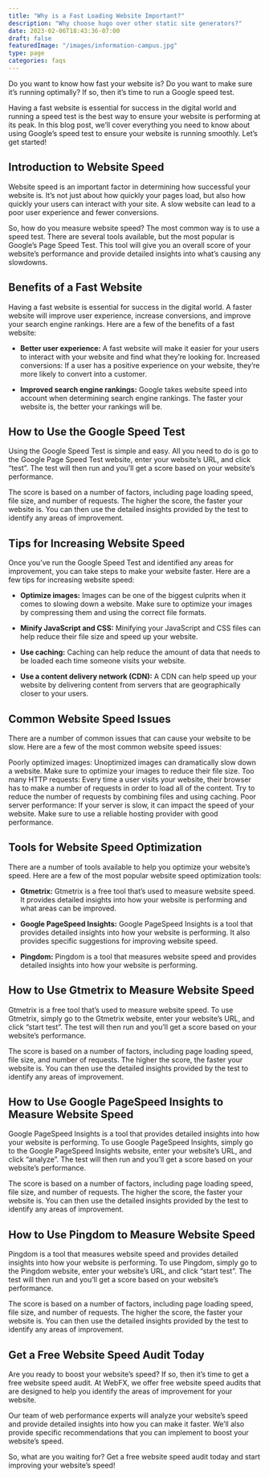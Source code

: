 ```yaml
---
title: "Why is a Fast Loading Website Important?"
description: "Why choose hugo over other static site generators?"
date: 2023-02-06T18:43:36-07:00
draft: false
featuredImage: "/images/information-campus.jpg"
type: page
categories: faqs
---
```


Do you want to know how fast your website is? Do you want to make sure it’s running optimally? If so, then it’s time to run a Google speed test.

Having a fast website is essential for success in the digital world and running a speed test is the best way to ensure your website is performing at its peak. In this blog post, we’ll cover everything you need to know about using Google’s speed test to ensure your website is running smoothly. Let’s get started!

## Introduction to Website Speed
Website speed is an important factor in determining how successful your website is. It’s not just about how quickly your pages load, but also how quickly your users can interact with your site. A slow website can lead to a poor user experience and fewer conversions.

So, how do you measure website speed? The most common way is to use a speed test. There are several tools available, but the most popular is Google’s Page Speed Test. This tool will give you an overall score of your website’s performance and provide detailed insights into what’s causing any slowdowns.

## Benefits of a Fast Website
Having a fast website is essential for success in the digital world. A faster website will improve user experience, increase conversions, and improve your search engine rankings. Here are a few of the benefits of a fast website:

- **Better user experience:** A fast website will make it easier for your users to interact with your website and find what they’re looking for.
Increased conversions: If a user has a positive experience on your website, they’re more likely to convert into a customer.

- **Improved search engine rankings:** Google takes website speed into account when determining search engine rankings. The faster your website is, the better your rankings will be.

## How to Use the Google Speed Test
Using the Google Speed Test is simple and easy. All you need to do is go to the Google Page Speed Test website, enter your website’s URL, and click “test”. The test will then run and you’ll get a score based on your website’s performance.

The score is based on a number of factors, including page loading speed, file size, and number of requests. The higher the score, the faster your website is. You can then use the detailed insights provided by the test to identify any areas of improvement.

## Tips for Increasing Website Speed
Once you’ve run the Google Speed Test and identified any areas for improvement, you can take steps to make your website faster. Here are a few tips for increasing website speed:

- **Optimize images:** Images can be one of the biggest culprits when it comes to slowing down a website. Make sure to optimize your images by compressing them and using the correct file formats.

- **Minify JavaScript and CSS:** Minifying your JavaScript and CSS files can help reduce their file size and speed up your website.

- **Use caching:** Caching can help reduce the amount of data that needs to be loaded each time someone visits your website.

- **Use a content delivery network (CDN):** A CDN can help speed up your website by delivering content from servers that are geographically closer to your users.

## Common Website Speed Issues
There are a number of common issues that can cause your website to be slow. Here are a few of the most common website speed issues:

Poorly optimized images: Unoptimized images can dramatically slow down a website. Make sure to optimize your images to reduce their file size.
Too many HTTP requests: Every time a user visits your website, their browser has to make a number of requests in order to load all of the content. Try to reduce the number of requests by combining files and using caching.
Poor server performance: If your server is slow, it can impact the speed of your website. Make sure to use a reliable hosting provider with good performance.

## Tools for Website Speed Optimization
There are a number of tools available to help you optimize your website’s speed. Here are a few of the most popular website speed optimization tools:

- **Gtmetrix:** Gtmetrix is a free tool that’s used to measure website speed. It provides detailed insights into how your website is performing and what areas can be improved.

- **Google PageSpeed Insights:** Google PageSpeed Insights is a tool that provides detailed insights into how your website is performing. It also provides specific suggestions for improving website speed.

- **Pingdom:** Pingdom is a tool that measures website speed and provides detailed insights into how your website is performing.


## How to Use Gtmetrix to Measure Website Speed
Gtmetrix is a free tool that’s used to measure website speed. To use Gtmetrix, simply go to the Gtmetrix website, enter your website’s URL, and click “start test”. The test will then run and you’ll get a score based on your website’s performance.

The score is based on a number of factors, including page loading speed, file size, and number of requests. The higher the score, the faster your website is. You can then use the detailed insights provided by the test to identify any areas of improvement.

## How to Use Google PageSpeed Insights to Measure Website Speed
Google PageSpeed Insights is a tool that provides detailed insights into how your website is performing. To use Google PageSpeed Insights, simply go to the Google PageSpeed Insights website, enter your website’s URL, and click “analyze”. The test will then run and you’ll get a score based on your website’s performance.

The score is based on a number of factors, including page loading speed, file size, and number of requests. The higher the score, the faster your website is. You can then use the detailed insights provided by the test to identify any areas of improvement.

## How to Use Pingdom to Measure Website Speed
Pingdom is a tool that measures website speed and provides detailed insights into how your website is performing. To use Pingdom, simply go to the Pingdom website, enter your website’s URL, and click “start test”. The test will then run and you’ll get a score based on your website’s performance.

The score is based on a number of factors, including page loading speed, file size, and number of requests. The higher the score, the faster your website is. You can then use the detailed insights provided by the test to identify any areas of improvement.

## Get a Free Website Speed Audit Today
Are you ready to boost your website’s speed? If so, then it’s time to get a free website speed audit. At WebFX, we offer free website speed audits that are designed to help you identify the areas of improvement for your website.

Our team of web performance experts will analyze your website’s speed and provide detailed insights into how you can make it faster. We’ll also provide specific recommendations that you can implement to boost your website’s speed.

So, what are you waiting for? Get a free website speed audit today and start improving your website’s speed!